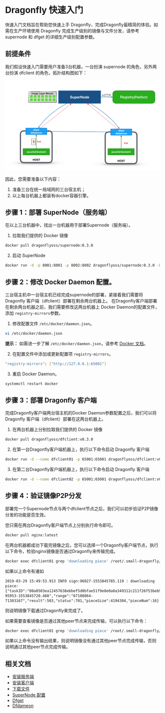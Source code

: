 # Dragonfly 快速入门

快速入门文档旨在帮助您快速上手 Dragonfly，完成Dragonfly最精简的体验。如需在生产环境使用 Dragonfly 完成生产级别的镜像与文件分发，请参考 supernode 和 dfget 的详细生产级别配置参数。

## 前提条件

我们假设快速入门需要用户准备3台机器，一台扮演 supernode 的角色，另外两台扮演 dfclient 的角色，拓扑结构图如下：

![quick start cluster topology](./img/quick-start-topo.png)

因此，您需要准备以下内容：

1. 准备三台在统一局域网的三台宿主机；
2. 以上每台机器上都装有docker容器引擎。

## 步骤 1：部署 SuperNode（服务端）

在以上三台机器中，找出一台机器用于部署Supernode（服务端）。

1. 拉取我们提供的 Docker 镜像

```bash
docker pull dragonflyoss/supernode:0.3.0
```

2. 启动 SuperNode

```bash
docker run -d -p 8001:8001 -p 8002:8002 dragonflyoss/supernode:0.3.0 -Dsupernode.advertiseIp=127.0.0.1
```

## 步骤 2：修改 Docker Daemon 配置。

三台宿主机中一台宿主机已经完成supernode的部署，紧接着我们需要将 Dragonfly 客户端（dfclient）部署在剩余两台机器上。
在Dragonfly客户端部署在剩余两台机器之前，我们需要修改这两台机器上 Docker Daemon的配置文件，添加 `registry-mirrors`参数。

1. 修改配置文件 `/etc/docker/daemon.json`。

```sh
vi /etc/docker/daemon.json
```

**提示：** 如需进一步了解 `/etc/docker/daemon.json`，请参考 [Docker 文档](https://docs.docker.com/registry/recipes/mirror/#configure-the-cache)。

2. 在配置文件中添加或更新配置项 `registry-mirrors`。

```sh
"registry-mirrors": ["http://127.0.0.1:65001"]
```

3. 重启 Docker Daemon。

```bash
systemctl restart docker
```

## 步骤 3：部署 Dragonfly 客户端

完成Dragonfly客户端两台宿主机的Docker Daemon参数配置之后，我们可以将 Dragonfly 客户端（dfclient）部署在这两台机器上。

1. 在两台机器上分别拉取我们提供的 Docker 镜像

```bash
docker pull dragonflyoss/dfclient:v0.3.0
```

2. 在第一台Dragonfly客户端机器上，执行以下命令启动 Dragonfly 客户端

```bash
docker run -d --name dfclient01 -p 65001:65001 dragonflyoss/dfclient:v0.3.0 --registry https://index.docker.io
```

3. 在第二台Dragonfly客户端机器上，执行以下命令启动 Dragonfly 客户端

```bash
docker run -d --name dfclient02 -p 65001:65001 dragonflyoss/dfclient:v0.3.0 --registry https://index.docker.io
```

## 步骤 4：验证镜像P2P分发

部署完一个Supernode节点与两个dfclient节点之后，我们可以初步验证P2P镜像分发的功能是否生效。

您只需在两台Dragonfly客户端节点上分别执行命令即可。

```bash
docker pull nginx:latest
```

在两台机器都成功下载完镜像之后，您可以选择一个Dragonfly客户端节点，执行以下命令，检验nginx镜像是否通过Dragonfly来传输完成。

```bash
docker exec dfclient01 grep 'downloading piece' /root/.small-dragonfly/logs/dfclient.log
```

如果以上命令有诸如

```
2019-03-29 15:49:53.913 INFO sign:96027-1553845785.119 : downloading piece:{"taskID":"00a0503ea12457638ebbef5d0bfae51f9e8e0a0a349312c211f26f53beb93cdc","superNode":"127.0.0.1","dstCid":"127.0.0.1-95953-1553845720.488","range":"67108864-71303167","result":503,"status":701,"pieceSize":4194304,"pieceNum":16}
```

则说明镜像下载通过Dragonfly来完成了。

如果需要查看镜像是否通过其他peer节点来完成传输，可以执行以下命令：

```bash
docker exec dfclient01 grep 'downloading piece' /root/.small-dragonfly/logs/dfclient.log | grep -v cdnnode
```

如果以上命令没有输出结果，则说明镜像没有通过其他peer节点完成传输，否则说明通过其他peer节点完成传输。

## 相关文档

- [安装服务端](userguide/install_server.md)
- [安装客户端](userguide/install_client.md)
- [下载文件](userguide/download_files.md)
- [SuperNode 配置](userguide/supernode_configuration.md)
- [Dfget](cli_ref/dfget.md)
- [Dfdameon](cli_ref/dfdaemon.md)
